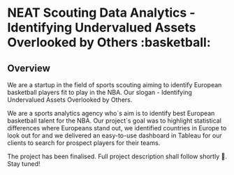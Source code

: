<h1> NEAT Scouting Data Analytics - Identifying Undervalued Assets Overlooked by Others :basketball: </h1>
<h2> Overview </h2>
We are a startup in the field of sports scouting aiming to identify European basketball players fit to play in the NBA. 
Our slogan - Identifying Undervalued Assets Overlooked by Others.

We are a sports analytics agency who´s aim is to identify best European basketball talent for the NBA. Our project´s goal was to highlight statistical differences where Europeans stand out, we identified countries in Europe to look out for and we delivered an easy-to-use dashboard in Tableau for our clients to search for prospect players for their teams.

The project has been finalised. Full project description shall follow shortly :hammer:. Stay tuned!
